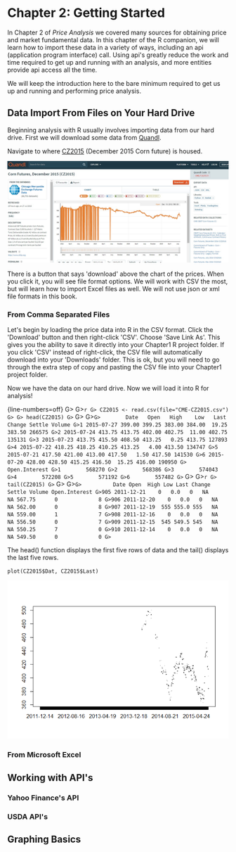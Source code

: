 Chapter 2: Getting Started
==========================

In Chapter 2 of *Price Analysis* we covered many sources for obtaining
price and market fundamental data. In this chapter of the R companion,
we will learn how to import these data in a variety of ways, including
an api (application program interface) call. Using api's greatly reduce
the work and time required to get up and running with an analysis, and
more entities provide api access all the time.

We will keep the introduction here to the bare minimum required to get
us up and running and performing price analysis.

Data Import From Files on Your Hard Drive
-----------------------------------------

Beginning analysis with R usually involves importing data from our hard
drive. First we will download some data from [Quandl](Quandl.com).

Navigate to where
[CZ2015](https://www.quandl.com/data/CME/CZ2015-Corn-Futures-December-2015-CZ2015)
(December 2015 Corn future) is housed.

![Screenshot of CZ2015 page on Quandl.com](images\quandlCZ2015.png)

There is a button that says 'download' above the chart of the prices.
When you click it, you will see file format options. We will work with
CSV the most, but will learn how to import Excel files as well. We will
not use json or xml file formats in this book.

### From Comma Separated Files

Let's begin by loading the price data into R in the CSV format. Click
the 'Download' button and then right-click 'CSV'. Choose 'Save Link As'.
This gives you the ability to save it directly into your Chapter1 R
project folder. If you click 'CSV' instead of right-click, the CSV file
will automatically download into your 'Downloads' folder. This is ok,
but you will need to go through the extra step of copy and pasting the
CSV file into your Chapter1 project folder.

Now we have the data on our hard drive. Now we will load it into R for
analysis!

{line-numbers=off} G\>
G\>`r G> CZ2015 <- read.csv(file="CME-CZ2015.csv") G> G> head(CZ2015) G>`
G\>
G\>`G>        Date   Open   High    Low   Last Change Settle Volume G>1 2015-07-27 399.00 399.25 383.00 384.00  19.25 383.50 266575 G>2 2015-07-24 413.75 413.75 402.00 402.75  11.00 402.75 135131 G>3 2015-07-23 413.75 415.50 408.50 413.25   0.25 413.75 127893 G>4 2015-07-22 418.25 418.25 410.25 413.25   4.00 413.50 134747 G>5 2015-07-21 417.50 421.00 413.00 417.50   1.50 417.50 141530 G>6 2015-07-20 428.00 428.50 415.25 416.50  15.25 416.00 190950 G>  Open.Interest G>1        568270 G>2        568386 G>3        574043 G>4        572208 G>5        571192 G>6        557482 G>`
G\> G\>`r G> tail(CZ2015) G>` G\>
G\>`G>          Date Open  High Low Last Change Settle Volume Open.Interest G>905 2011-12-21    0   0.0   0   NA     NA 567.75      0             8 G>906 2011-12-20    0   0.0   0   NA     NA 562.00      0             8 G>907 2011-12-19  555 555.0 555   NA     NA 559.00      1             7 G>908 2011-12-16    0   0.0   0   NA     NA 556.50      0             7 G>909 2011-12-15  545 549.5 545   NA     NA 550.25      7             0 G>910 2011-12-14    0   0.0   0   NA     NA 549.50      0             0 G>`

The head() function displays the first five rows of data and the tail()
displays the last five rows.

    plot(CZ2015$Dat, CZ2015$Last)

![](images/unnamed-chunk-1-1.png)

### From Microsoft Excel

Working with API's
------------------

### Yahoo Finance's API

### USDA API's

Graphing Basics
---------------
